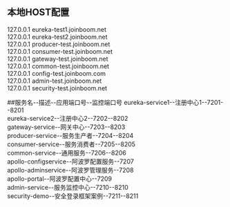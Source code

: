 ## 本地HOST配置
127.0.0.1 eureka-test1.joinboom.net  
127.0.0.1 eureka-test2.joinboom.net  
127.0.0.1 producer-test.joinboom.net  
127.0.0.1 consumer-test.joinboom.net  
127.0.0.1 gateway-test.joinboom.net  
127.0.0.1 common-test.joinboom.net  
127.0.0.1 config-test.joinboom.com  
127.0.0.1 admin-test.joinboom.net  
127.0.0.1 security-test.joinboom.net  


##服务名--描述--应用端口号--监控端口号
eureka-service1--注册中心1--7201--8201  
eureka-service2--注册中心2--7202--8202  
gateway-service--网关中心--7203--8203  
producer-service--服务生产者--7204--8204  
consumer-service--服务消费者--7205--8205  
common-service--通用服务--7206--8206  
apollo-configservice--阿波罗配置服务--7207  
apollo-adminservice--阿波罗管理服务--7208  
apollo-portal--阿波罗配置中心--7209  
admin-service--服务监控中心--7210--8210  
security-demo--安全登录框架案例--7211--8211  